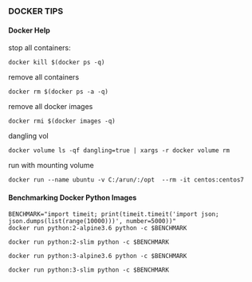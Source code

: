 
### DOCKER TIPS


#### Docker Help 

stop all containers:
```
docker kill $(docker ps -q)
````

remove all containers
```
docker rm $(docker ps -a -q)
```

remove all docker images
```
docker rmi $(docker images -q)
```

dangling vol
```
docker volume ls -qf dangling=true | xargs -r docker volume rm
```

run with mounting volume
```
docker run --name ubuntu -v C:/arun/:/opt  --rm -it centos:centos7
```

#### Benchmarking Docker Python Images
```
BENCHMARK="import timeit; print(timeit.timeit('import json; json.dumps(list(range(10000)))', number=5000))"
docker run python:2-alpine3.6 python -c $BENCHMARK

docker run python:2-slim python -c $BENCHMARK

docker run python:3-alpine3.6 python -c $BENCHMARK

docker run python:3-slim python -c $BENCHMARK

```

